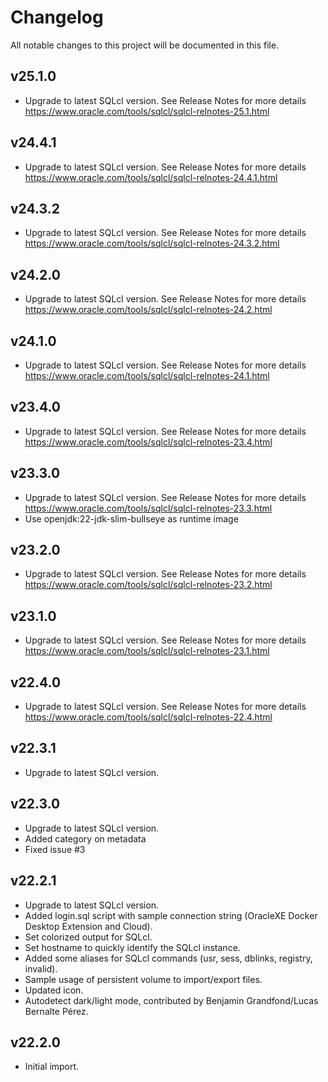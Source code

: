 # Changelog

All notable changes to this project will be documented in this file.

## v25.1.0

- Upgrade to latest SQLcl version. See Release Notes for more details <https://www.oracle.com/tools/sqlcl/sqlcl-relnotes-25.1.html>

## v24.4.1

- Upgrade to latest SQLcl version. See Release Notes for more details <https://www.oracle.com/tools/sqlcl/sqlcl-relnotes-24.4.1.html>

## v24.3.2

- Upgrade to latest SQLcl version. See Release Notes for more details <https://www.oracle.com/tools/sqlcl/sqlcl-relnotes-24.3.2.html>

## v24.2.0

- Upgrade to latest SQLcl version. See Release Notes for more details <https://www.oracle.com/tools/sqlcl/sqlcl-relnotes-24.2.html>

## v24.1.0

- Upgrade to latest SQLcl version. See Release Notes for more details <https://www.oracle.com/tools/sqlcl/sqlcl-relnotes-24.1.html>

## v23.4.0

- Upgrade to latest SQLcl version. See Release Notes for more details <https://www.oracle.com/tools/sqlcl/sqlcl-relnotes-23.4.html>

## v23.3.0

- Upgrade to latest SQLcl version. See Release Notes for more details <https://www.oracle.com/tools/sqlcl/sqlcl-relnotes-23.3.html>
- Use openjdk:22-jdk-slim-bullseye as runtime image

## v23.2.0

- Upgrade to latest SQLcl version. See Release Notes for more details <https://www.oracle.com/tools/sqlcl/sqlcl-relnotes-23.2.html>

## v23.1.0

- Upgrade to latest SQLcl version. See Release Notes for more details <https://www.oracle.com/tools/sqlcl/sqlcl-relnotes-23.1.html>

## v22.4.0

- Upgrade to latest SQLcl version. See Release Notes for more details <https://www.oracle.com/tools/sqlcl/sqlcl-relnotes-22.4.html>

## v22.3.1

- Upgrade to latest SQLcl version.

## v22.3.0

- Upgrade to latest SQLcl version.
- Added category on metadata
- Fixed issue #3

## v22.2.1

- Upgrade to latest SQLcl version.
- Added login.sql script with sample connection string (OracleXE Docker Desktop Extension and Cloud).
- Set colorized output for SQLcl.
- Set hostname to quickly identify the SQLcl instance.
- Added some aliases for SQLcl commands (usr, sess, dblinks, registry, invalid).
- Sample usage of persistent volume to import/export files.
- Updated icon.
- Autodetect dark/light mode, contributed by Benjamin Grandfond/Lucas Bernalte Pérez.

## v22.2.0

- Initial import.
